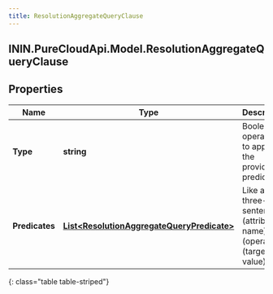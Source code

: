 ```yaml
---
title: ResolutionAggregateQueryClause
---
```

## ININ.PureCloudApi.Model.ResolutionAggregateQueryClause

## Properties

|Name | Type | Description | Notes|
|------------ | ------------- | ------------- | -------------|
| **Type** | **string** | Boolean operation to apply to the provided predicates | |
| **Predicates** | [**List&lt;ResolutionAggregateQueryPredicate&gt;**](ResolutionAggregateQueryPredicate.html) | Like a three-word sentence: (attribute-name) (operator) (target-value). | |
{: class="table table-striped"}


